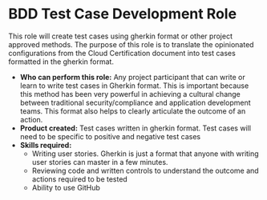 # BDD Test Case Development Role

This role will create test cases using gherkin format or other project approved methods.  The purpose of this role is to translate the opinionated configurations from the Cloud Certification document into test cases formatted in the gherkin format.

* **Who can perform this role:** Any project participant that can write or learn to write test cases in Gherkin format.  This is important because this method has been very powerful in achieving a cultural change between traditional security/compliance and application development teams.  This format also helps to clearly articulate the outcome of an action.
* **Product created:** Test cases written in gherkin format.  Test cases will need to be specific to positive and negative test cases
* **Skills required:** 
  * Writing user stories.  Gherkin is just a format that anyone with writing user stories can master in a few minutes.
  * Reviewing code and written controls to understand the outcome and actions required to be tested
  * Ability to use GitHub